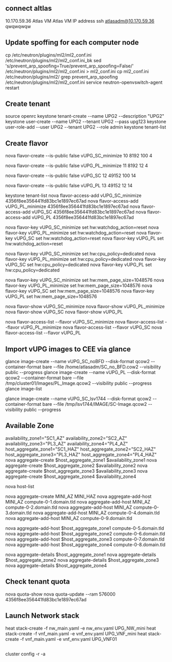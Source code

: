 ## connect altlas
10.170.59.36		Atlas VM	Atlas VM IP address
ssh atlasadm@10.170.59.36 
qwqwqwqw


## Update spoffing for each computer node
cp /etc/neutron/plugins/ml2/ml2_conf.ini /etc/neutron/plugins/ml2/ml2_conf.ini_bk
sed 's/prevent_arp_spoofing=True/prevent_arp_spoofing=False/' /etc/neutron/plugins/ml2/ml2_conf.ini > ml2_conf.ini
cp ml2_conf.ini /etc/neutron/plugins/ml2/
grep prevent_arp_spoofing /etc/neutron/plugins/ml2/ml2_conf.ini
service neutron-openvswitch-agent restart

## Create tenant

source openrc
keystone tenant-create --name UPG2 --description "UPG2"
keystone user-create --name UPG2 --tenant UPG2 --pass upg123
keystone user-role-add --user UPG2 --tenant UPG2 --role admin
keystone tenant-list


## Create flavor

nova flavor-create --is-public false vUPG_SC_minimize 10 8192 100 4

nova flavor-create --is-public false vUPG_PL_minimize 11 8192 12 4

nova flavor-create --is-public false vUPG_SC 12 49152 100 14

nova flavor-create --is-public false vUPG_PL 13 49152 12 14

keystone tenant-list
nova flavor-access-add vUPG_SC_minimize 4356f8ee356441fd83bc1e1897ec67ad
nova flavor-access-add vUPG_PL_minimize 4356f8ee356441fd83bc1e1897ec67ad
nova flavor-access-add vUPG_SC 4356f8ee356441fd83bc1e1897ec67ad
nova flavor-access-add vUPG_PL 4356f8ee356441fd83bc1e1897ec67ad


nova flavor-key vUPG_SC_minimize set hw:watchdog_action=reset
nova flavor-key vUPG_PL_minimize set hw:watchdog_action=reset
nova flavor-key vUPG_SC set hw:watchdog_action=reset
nova flavor-key vUPG_PL set hw:watchdog_action=reset

nova flavor-key vUPG_SC_minimize set hw:cpu_policy=dedicated
nova flavor-key vUPG_PL_minimize set hw:cpu_policy=dedicated
nova flavor-key vUPG_SC set hw:cpu_policy=dedicated
nova flavor-key vUPG_PL set hw:cpu_policy=dedicated

nova flavor-key vUPG_SC_minimize set hw:mem_page_size=1048576
nova flavor-key vUPG_PL_minimize set hw:mem_page_size=1048576
nova flavor-key vUPG_SC set hw:mem_page_size=1048576
nova flavor-key vUPG_PL set hw:mem_page_size=1048576

nova flavor-show vUPG_SC_minimize
nova flavor-show vUPG_PL_minimize
nova flavor-show vUPG_SC
nova flavor-show vUPG_PL


nova flavor-access-list --flavor vUPG_SC_minimize
nova flavor-access-list --flavor vUPG_PL_minimize
nova flavor-access-list --flavor vUPG_SC
nova flavor-access-list --flavor vUPG_PL

## Import vUPG images to CEE via glance

glance image-create --name vUPG_SC_noBFD --disk-format qcow2 --container-format bare --file  /home/atlasadm/SC_no_BFD.cow2 --visibility public --progress
glance image-create --name vUPG_PL --disk-format qcow2 --container-format bare --file /tmp/cluster01/Images/PL_Image.qcow2 --visibility public --progress
glance image-list

glance image-create --name vUPG_SC_lsv1744 --disk-format qcow2 --container-format bare --file /tmp/lsv1744/IMAGE/SC-Image.qcow2 --visibility public --progress

## Available Zone
availability_zone1="SC1_AZ"
availability_zone2="SC2_AZ"
availability_zone3="PL3_AZ"
availability_zone4="PL4_AZ"
host_aggregate_zone1="SC1_HAZ"
host_aggregate_zone2="SC2_HAZ"
host_aggregate_zone3="PL3_HAZ"
host_aggregate_zone4="PL4_HAZ"
nova aggregate-create $host_aggregate_zone1 $availability_zone1
nova aggregate-create $host_aggregate_zone2 $availability_zone2
nova aggregate-create $host_aggregate_zone3 $availability_zone3
nova aggregate-create $host_aggregate_zone4 $availability_zone4

nova host-list

nova aggregate-create MINI_AZ MINI_HAZ
nova aggregate-add-host MINI_AZ compute-0-1.domain.tld
nova aggregate-add-host MINI_AZ compute-0-2.domain.tld
nova aggregate-add-host MINI_AZ compute-0-3.domain.tld
nova aggregate-add-host MINI_AZ compute-0-4.domain.tld
nova aggregate-add-host MINI_AZ compute-0-9.domain.tld

nova aggregate-add-host $host_aggregate_zone1 compute-0-5.domain.tld
nova aggregate-add-host $host_aggregate_zone2 compute-0-6.domain.tld
nova aggregate-add-host $host_aggregate_zone3 compute-0-7.domain.tld
nova aggregate-add-host $host_aggregate_zone4 compute-0-8.domain.tld

nova aggregate-details $host_aggregate_zone1
nova aggregate-details $host_aggregate_zone2
nova aggregate-details $host_aggregate_zone3
nova aggregate-details $host_aggregate_zone4

## Check tenant quota
nova quota-show
nova quota-update --ram 576000 4356f8ee356441fd83bc1e1897ec67ad


## Launch Network stack

heat stack-create -f nw_main.yaml -e nw_env.yaml UPG_NW_mini
heat stack-create -f vnf_main.yaml -e vnf_env.yaml UPG_VNF_mini
heat stack-create -f vnf_main.yaml -e vnf_env.yaml UPG_VNF01

##


cluster config -r -a
